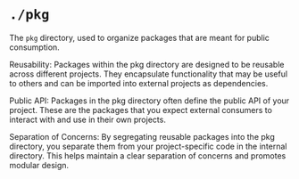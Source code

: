 # `./pkg`

The `pkg` directory, used to organize packages that are meant for public consumption.

Reusability: Packages within the pkg directory are designed to be reusable across different projects. They encapsulate functionality that may be useful to others and can be imported into external projects as dependencies.

Public API: Packages in the pkg directory often define the public API of your project. These are the packages that you expect external consumers to interact with and use in their own projects.

Separation of Concerns: By segregating reusable packages into the pkg directory, you separate them from your project-specific code in the internal directory. This helps maintain a clear separation of concerns and promotes modular design.
